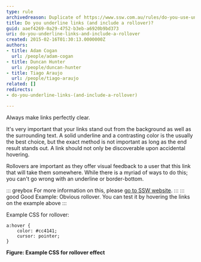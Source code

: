 ```yaml
---
type: rule
archivedreason: Duplicate of https://www.ssw.com.au/rules/do-you-use-underlines-only-on-links
title: Do you underline links (and include a rollover)?
guid: aaef4269-0a29-4752-b3eb-a6920b9bd373
uri: do-you-underline-links-and-include-a-rollover
created: 2015-02-16T01:30:13.0000000Z
authors:
- title: Adam Cogan
  url: /people/adam-cogan
- title: Duncan Hunter
  url: /people/duncan-hunter
- title: Tiago Araujo
  url: /people/tiago-araujo
related: []
redirects:
- do-you-underline-links-(and-include-a-rollover)

---
```


Always make links perfectly clear.

<!--endintro-->

It's very important that your links stand out from the background as well as the surrounding text. A solid underline and a contrasting color is the usually the best choice, but the exact method is not important as long as the end result stands out. A link should not only be discoverable upon accidental hovering.

Rollovers are important as they offer visual feedback to a user that this link that will take them somewhere. While there is a myriad of ways to do this; you can't go wrong with an underline or border-bottom.

::: greybox
For more information on this, please [go to SSW website](https://www.ssw.com.au/). 
:::
::: good
Good Example: Obvious rollover. You can test it by hovering the links on the example above
:::

Example CSS for rollover:

```
a:hover { 
    color: #cc4141;
    cursor: pointer;
}
```
**Figure: Example CSS for rollover effect**
